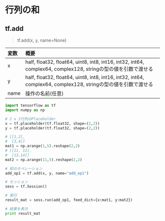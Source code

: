 
# 行列の和

## tf.add

> tf.add(x, y, name=None)

|変数|概要|
|:--|:--|
|x|half, float32, float64, uint8, int8, int16, int32, int64, complex64, complex128, stringの型の値を引数で渡せる|
|y|half, float32, float64, uint8, int8, int16, int32, int64, complex64, complex128, stringの型の値を引数で渡せる|
|name|操作の名前(任意)|

```python
import tensorflow as tf 
import numpy as np

# 2 x 2行列のPlaceholder
x = tf.placeholder(tf.float32, shape=(2,2))
y = tf.placeholder(tf.float32, shape=(2,2))

# [[1,2],
#  [3,4]]
mat1 = np.arange(1,5).reshape(2,2)
# [[11, 12],
#  [13,14]]
mat2 = np.arange(11,5).reshape(2,2)

# 和のオペレーション
add_op1 = tf.add(x, y, name="add_op1")

# セッション
sess = tf.Session()

# 実行
result_mat = sess.run(add_op1, feed_dict={x:mat1, y:mat2})

# 結果を表示
print result_mat
```


